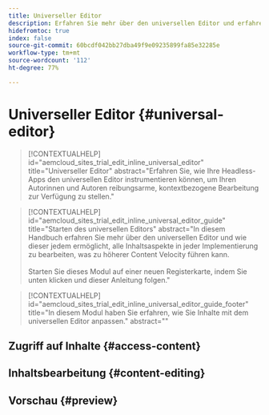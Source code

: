 ```yaml
---
title: Universeller Editor
description: Erfahren Sie mehr über den universellen Editor und erfahren Sie, wie er es jedem ermöglicht, beliebige Aspekte Ihres Inhalts in jeder Implementierung zu bearbeiten.
hidefromtoc: true
index: false
source-git-commit: 60bcdf042bb27dba49f9e09235899fa85e32285e
workflow-type: tm+mt
source-wordcount: '112'
ht-degree: 77%

---
```



# Universeller Editor {#universal-editor}

>[!CONTEXTUALHELP]
>id="aemcloud_sites_trial_edit_inline_universal_editor"
>title="Universeller Editor"
>abstract="Erfahren Sie, wie Ihre Headless-Apps den universellen Editor instrumentieren können, um Ihren Autorinnen und Autoren reibungsarme, kontextbezogene Bearbeitung zur Verfügung zu stellen."

>[!CONTEXTUALHELP]
>id="aemcloud_sites_trial_edit_inline_universal_editor_guide"
>title="Starten des universellen Editors"
>abstract="In diesem Handbuch erfahren Sie mehr über den universellen Editor und wie dieser jedem ermöglicht, alle Inhaltsaspekte in jeder Implementierung zu bearbeiten, was zu höherer Content Velocity führen kann.<br><br>Starten Sie dieses Modul auf einer neuen Registerkarte, indem Sie unten klicken und dieser Anleitung folgen."

>[!CONTEXTUALHELP]
>id="aemcloud_sites_trial_edit_inline_universal_editor_guide_footer"
>title="In diesem Modul haben Sie erfahren, wie Sie Inhalte mit dem universellen Editor anpassen."
>abstract=""

## Zugriff auf Inhalte {#access-content}

## Inhaltsbearbeitung {#content-editing}

## Vorschau {#preview}

